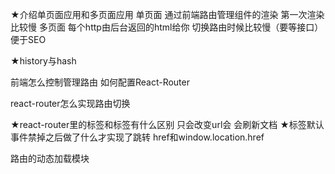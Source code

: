 ★介绍单页面应用和多页面应用
    单页面 通过前端路由管理组件的渲染 第一次渲染比较慢
    多页面 每个http由后台返回的html给你 切换路由时候比较慢（要等接口） 便于SEO
    
★history与hash

前端怎么控制管理路由
如何配置React-Router

react-router怎么实现路由切换

★react-router里的<Link>标签和<a>标签有什么区别
    <Link>只会改变url会
    <a>会刷新文档
★<a>标签默认事件禁掉之后做了什么才实现了跳转
    href和window.location.href

路由的动态加载模块
